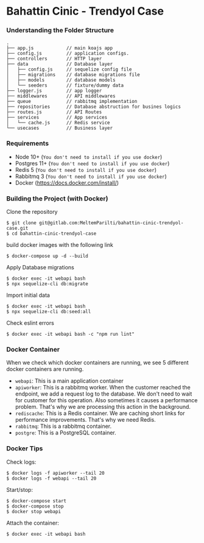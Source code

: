 # Bahattin Cinic - Trendyol Case

### Understanding the Folder Structure

```
.
├── app.js            // main koajs app
├── config.js         // application configs.
├── controllers       // HTTP layer
├── data              // Database layer
│   ├── config.js     // sequelize config file
│   ├── migrations    // database migrations file
│   ├── models        // database models
│   └── seeders       // fixture/dummy data
├── logger.js         // app logger
├── middlewares       // API middlewares
├── queue             // rabbitmq implementation
├── repositories      // Database abstruction for busines logics
├── routes.js         // API Routes
├── services          // App services
│   └── cache.js      // Redis service
└── usecases          // Business layer
```

### Requirements

* Node 10+ (`You don't need to install if you use docker`)
* Postgres 11+ (`You don't need to install if you use docker`)
* Redis 5 (`You don't need to install if you use docker`)
* Rabbitmq 3 (`You don't need to install if you use docker`)
* Docker (https://docs.docker.com/install/)

### Building the Project (with Docker)

Clone the repository

```
$ git clone git@gitlab.com:MeltemParilti/bahattin-cinic-trendyol-case.git
$ cd bahattin-cinic-trendyol-case
```

build docker images with the following link

```
$ docker-compose up -d --build
``` 

Apply Database migrations
```
$ docker exec -it webapi bash
$ npx sequelize-cli db:migrate
```

Import initial data
```
$ docker exec -it webapi bash
$ npx sequelize-cli db:seed:all
```

Check eslint errors

```
$ docker exec -it webapi bash -c "npm run lint"
```

### Docker Container

When we check which docker containers are running, we see 5 different docker containers are running. 

- `webapi`: This is a main application container
- `apiworker`: This is a rabbitmq worker. When the customer reached the endpoint,
we add a request log to the database. We don't need to wait for customer for this operation.
Also sometimes it causes a performance problem.
That's why we are processing this action in the background.
- `rediscache`: This is a Redis container. We are caching short links for performance improvements.
That's why we need Redis.
- `rabbitmq`: This is a rabbitmq container.
- `postgre`: This is a PostgreSQL container.

### Docker Tips

Check logs:

```
$ docker logs -f apiworker --tail 20
$ docker logs -f webapi --tail 20
```

Start/stop:

```
$ docker-compose start
$ docker-compose stop
$ docker stop webapi
```

Attach the container:

```
$ docker exec -it webapi bash
```
